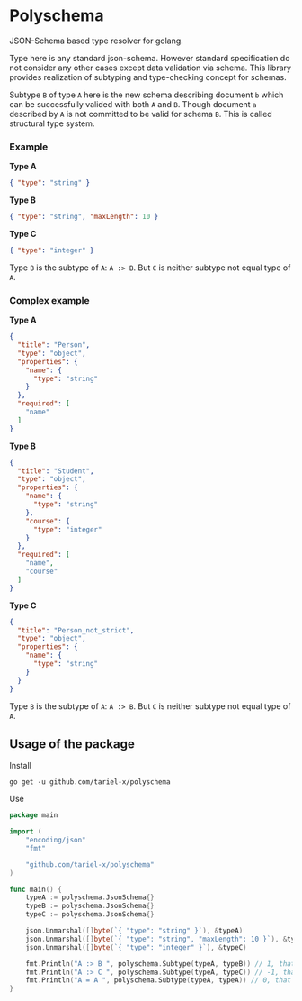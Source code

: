 # Polyschema

JSON-Schema based type resolver for golang.

Type here is any standard json-schema. However standard specification do not consider 
any other cases except data validation via schema. This library provides realization of 
subtyping and type-checking concept for schemas.

Subtype `B` of type `A` here is the new schema describing document `b` which can be 
successfully valided with both `A` and `B`. Though document `a` described by `A` is not 
committed to be valid for schema `B`. This is called structural type system.

### Example

**Type A**

```json
{ "type": "string" }
```

**Type B**

```json
{ "type": "string", "maxLength": 10 }
```

**Type C**

```json
{ "type": "integer" }
```

Type `B` is the subtype of `A`: `A :> B`. 
But `C` is neither subtype not equal type of `A`.

### Complex example

**Type A**

```json
{
  "title": "Person",
  "type": "object",
  "properties": {
    "name": {
      "type": "string"
    }
  },
  "required": [
    "name"
  ]
}
```

**Type B**

```json
{
  "title": "Student",
  "type": "object",
  "properties": {
    "name": {
      "type": "string"
    },
    "course": {
      "type": "integer"
    }
  },
  "required": [
    "name",
    "course"
  ]
}
```

**Type C**

```json
{
  "title": "Person_not_strict",
  "type": "object",
  "properties": {
    "name": {
      "type": "string"
    }
  }
}
```

Type `B` is the subtype of `A`: `A :> B`. 
But `C` is neither subtype not equal type of `A`.

## Usage of the package

Install

`go get -u github.com/tariel-x/polyschema`

Use

```go
package main

import (
	"encoding/json"
	"fmt"

	"github.com/tariel-x/polyschema"
)

func main() {
	typeA := polyschema.JsonSchema{}
	typeB := polyschema.JsonSchema{}
	typeC := polyschema.JsonSchema{}

	json.Unmarshal([]byte(`{ "type": "string" }`), &typeA)
	json.Unmarshal([]byte(`{ "type": "string", "maxLength": 10 }`), &typeB)
	json.Unmarshal([]byte(`{ "type": "integer" }`), &typeC)

	fmt.Println("A :> B ", polyschema.Subtype(typeA, typeB)) // 1, that means subtype
	fmt.Println("A :> C ", polyschema.Subtype(typeA, typeC)) // -1, that means not subtype
	fmt.Println("A = A ", polyschema.Subtype(typeA, typeA)) // 0, that means identity
}
```